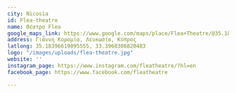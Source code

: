 ```yaml
---
city: Nicosia
id: Flea-theatre
name: Θέατρο Flea
google_maps_link: https://www.google.com/maps/place/Flea+Theatre/@35.1839288,33.3963716,19z/data=!4m5!3m4!1s0x14de17a904f9aabb:0x1710a1c59c41893f!8m2!3d35.1839201!4d33.3968356
address: Γιάννη Κορομία, Λευκωσία, Κύπρος
latlong: 35.18396619095555, 33.3968306820483
logo: "/images/uploads/flea-theatre.jpg"
website: ''
instagram_page: https://www.instagram.com/fleatheatre/?hl=en
facebook_page: https://www.facebook.com/fleatheatre

---
```

